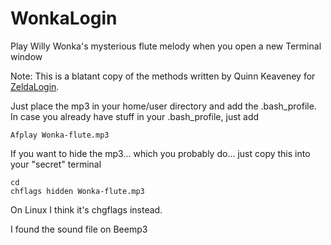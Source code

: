 WonkaLogin
==========

Play Willy Wonka's mysterious flute melody when you open a new Terminal window

Note: This is a blatant copy of the methods written by Quinn Keaveney for [ZeldaLogin](https://github.com/qkeave/ZeldaLogin).

Just place the mp3 in your home/user directory and add the .bash_profile.
In case you already have stuff in your .bash_profile, just add 
```
Afplay Wonka-flute.mp3
```

If you want to hide the mp3... which you probably do... just copy this into your "secret" terminal
```
cd
chflags hidden Wonka-flute.mp3
```
On Linux I think it's chgflags instead.

I found the sound file on Beemp3

